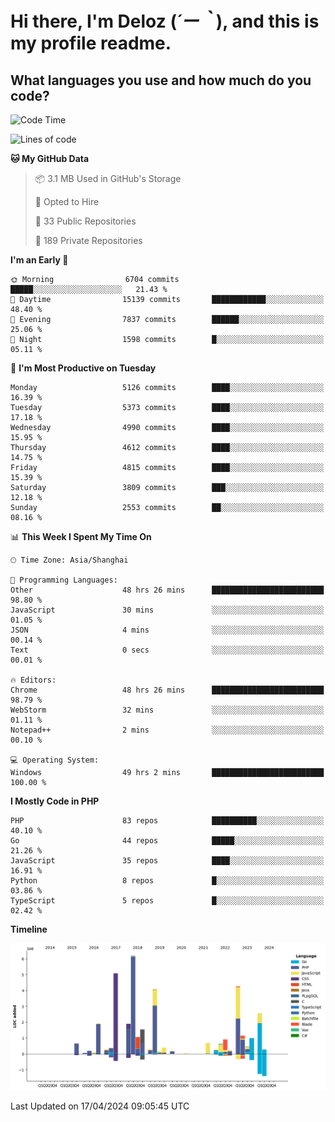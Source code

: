 # **Hi there, I'm Deloz (*´ー｀*), and this is my profile readme.**

## **What languages you use and how much do you code?**

<!--START_SECTION:waka-->
![Code Time](http://img.shields.io/badge/Code%20Time-3%2C781%20hrs%2033%20mins-blue)

![Lines of code](https://img.shields.io/badge/From%20Hello%20World%20I%27ve%20Written-36.8%20million%20lines%20of%20code-blue)

**🐱 My GitHub Data** 

> 📦 3.1 MB Used in GitHub's Storage 
 > 
> 💼 Opted to Hire
 > 
> 📜 33 Public Repositories 
 > 
> 🔑 189 Private Repositories 
 > 
**I'm an Early 🐤** 

```text
🌞 Morning                6704 commits        █████░░░░░░░░░░░░░░░░░░░░   21.43 % 
🌆 Daytime                15139 commits       ████████████░░░░░░░░░░░░░   48.40 % 
🌃 Evening                7837 commits        ██████░░░░░░░░░░░░░░░░░░░   25.06 % 
🌙 Night                  1598 commits        █░░░░░░░░░░░░░░░░░░░░░░░░   05.11 % 
```
📅 **I'm Most Productive on Tuesday** 

```text
Monday                   5126 commits        ████░░░░░░░░░░░░░░░░░░░░░   16.39 % 
Tuesday                  5373 commits        ████░░░░░░░░░░░░░░░░░░░░░   17.18 % 
Wednesday                4990 commits        ████░░░░░░░░░░░░░░░░░░░░░   15.95 % 
Thursday                 4612 commits        ████░░░░░░░░░░░░░░░░░░░░░   14.75 % 
Friday                   4815 commits        ████░░░░░░░░░░░░░░░░░░░░░   15.39 % 
Saturday                 3809 commits        ███░░░░░░░░░░░░░░░░░░░░░░   12.18 % 
Sunday                   2553 commits        ██░░░░░░░░░░░░░░░░░░░░░░░   08.16 % 
```


📊 **This Week I Spent My Time On** 

```text
🕑︎ Time Zone: Asia/Shanghai

💬 Programming Languages: 
Other                    48 hrs 26 mins      █████████████████████████   98.80 % 
JavaScript               30 mins             ░░░░░░░░░░░░░░░░░░░░░░░░░   01.05 % 
JSON                     4 mins              ░░░░░░░░░░░░░░░░░░░░░░░░░   00.14 % 
Text                     0 secs              ░░░░░░░░░░░░░░░░░░░░░░░░░   00.01 % 

🔥 Editors: 
Chrome                   48 hrs 26 mins      █████████████████████████   98.79 % 
WebStorm                 32 mins             ░░░░░░░░░░░░░░░░░░░░░░░░░   01.11 % 
Notepad++                2 mins              ░░░░░░░░░░░░░░░░░░░░░░░░░   00.10 % 

💻 Operating System: 
Windows                  49 hrs 2 mins       █████████████████████████   100.00 % 
```

**I Mostly Code in PHP** 

```text
PHP                      83 repos            ██████████░░░░░░░░░░░░░░░   40.10 % 
Go                       44 repos            █████░░░░░░░░░░░░░░░░░░░░   21.26 % 
JavaScript               35 repos            ████░░░░░░░░░░░░░░░░░░░░░   16.91 % 
Python                   8 repos             █░░░░░░░░░░░░░░░░░░░░░░░░   03.86 % 
TypeScript               5 repos             █░░░░░░░░░░░░░░░░░░░░░░░░   02.42 % 
```



**Timeline**

![Lines of Code chart](https://raw.githubusercontent.com/deloz/deloz/main/assets/bar_graph.png)


 Last Updated on 17/04/2024 09:05:45 UTC
<!--END_SECTION:waka-->
